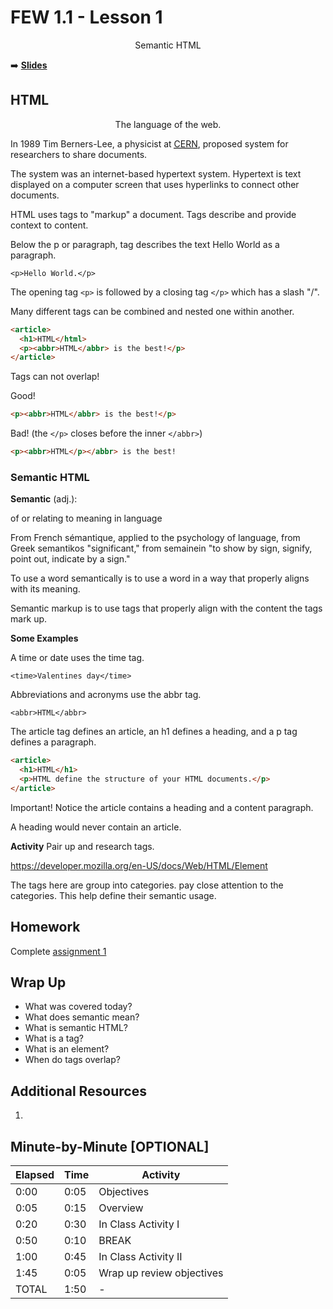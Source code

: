 <!-- .slide: data-background="./Images/header.svg" data-background-repeat="none" data-background-size="40% 40%" data-background-position="center 10%" class="header" -->
# FEW 1.1 - Lesson 1 

<div style="text-align:center">Semantic HTML</div>

<!-- Put a link to the slides so that students can find them -->

➡️ [**Slides**](/Syllabus-Template/Slides/Lesson1.html ':ignore')

<!-- > -->

## HTML

<div style="text-align:center">The language of the web.</div>

<!-- > -->

In 1989 Tim Berners-Lee, a physicist at <a href="/wiki/CERN" title=""><abbr title="European Organization for Nuclear Research">CERN</abbr></a>, proposed system for researchers to share documents. 

<!-- > -->

The system was an internet-based hypertext system. Hypertext is text displayed on a computer screen that uses hyperlinks to connect other documents. 

<!-- > -->

HTML uses tags to "markup" a document. Tags describe and provide context to content. 

Below the p or paragraph, tag describes the text Hello World as a paragraph. 

`<p>Hello World.</p>`

<!-- > -->

The opening tag `<p>` is followed by a closing tag `</p>` which has a slash "/".

<!-- > -->

Many different tags can be combined and nested one within another. 

```HTML
<article>
  <h1>HTML</html>
  <p><abbr>HTML</abbr> is the best!</p>
</article>
```

<!-- > -->

Tags can not overlap!

Good!

```HTML
<p><abbr>HTML</abbr> is the best!</p>
```

Bad! (the `</p>` closes before the inner `</abbr>`)
```HTML
<p><abbr>HTML</p></abbr> is the best!
```

<!-- > -->

### Semantic HTML

<!-- > -->

**Semantic** (adj.):

of or relating to meaning in language

<!-- > -->

From French sémantique, applied to the psychology of language, from Greek semantikos "significant," from semainein "to show by sign, signify, point out, indicate by a sign."

<!-- > -->

To use a word semantically is to use a word in a way that properly aligns with its meaning. 

<!-- > -->

Semantic markup is to use tags that properly align with the content the tags mark up.

<!-- > -->

**Some Examples**

A time or date uses the time tag.

`<time>Valentines day</time>`

Abbreviations and acronyms use the abbr tag.

`<abbr>HTML</abbr>`

<!-- > -->

The article tag defines an article, an h1 defines a heading, and a p tag defines a paragraph.

```HTML
<article>
  <h1>HTML</h1>
  <p>HTML define the structure of your HTML documents.</p>
</article>
```

Important! Notice the article contains a heading and a content paragraph.

A heading would never contain an article.

<!-- > -->

**Activity** Pair up and research tags. 

https://developer.mozilla.org/en-US/docs/Web/HTML/Element

The tags here are group into categories. pay close attention to the categories. This help define their semantic usage. 

<!-- > -->

## Homework 

Complete [assignment 1](../assignments/assignment-01.md)

<!-- > -->

## Wrap Up 

- What was covered today? 
- What does semantic mean? 
- What is semantic HTML?
- What is a tag? 
- What is an element?
- When do tags overlap? 

<!-- > -->

## Additional Resources

1. 

<!-- > -->

## Minute-by-Minute [OPTIONAL]

| **Elapsed** | **Time**  | **Activity**              |
| ----------- | --------- | ------------------------- |
| 0:00        | 0:05      | Objectives                |
| 0:05        | 0:15      | Overview                  |
| 0:20        | 0:30      | In Class Activity I       |
| 0:50        | 0:10      | BREAK                     |
| 1:00        | 0:45      | In Class Activity II      |
| 1:45        | 0:05      | Wrap up review objectives |
| TOTAL       | 1:50      | -                         |

